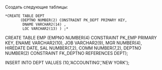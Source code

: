 Создать следующие таблицы:

```
*CREATE TABLE DEPT
       (DEPTNO NUMBER(2) CONSTRAINT PK_DEPT PRIMARY KEY,
        DNAME VARCHAR2(14) ,
        LOC VARCHAR2(13) ) ;*
```
CREATE TABLE EMP
       (EMPNO NUMBER(4) CONSTRAINT PK_EMP PRIMARY KEY,
    ENAME VARCHAR2(10),
    JOB VARCHAR2(9),
    MGR NUMBER(4),
    HIREDATE DATE,
    SAL NUMBER(7,2),
    COMM NUMBER(7,2),
    DEPTNO NUMBER(2) CONSTRAINT FK_DEPTNO REFERENCES DEPT);
 
INSERT INTO DEPT VALUES
    (10,'ACCOUNTING','NEW YORK');

